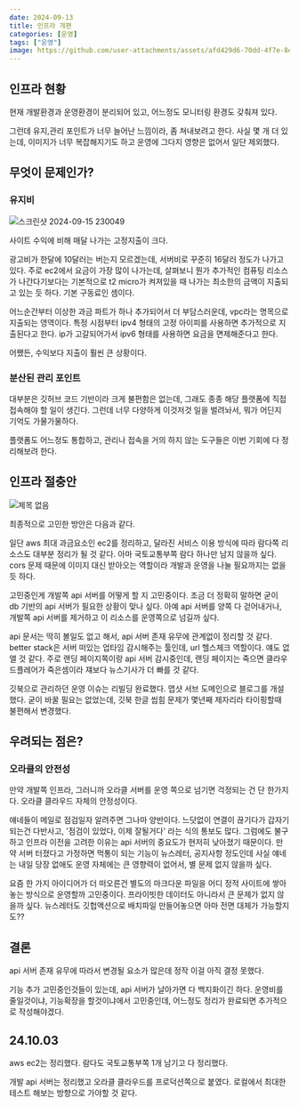 ```yaml
---
date: 2024-09-13
title: 인프라 개편
categories: [운영]
tags: ["운영"]
image: https://github.com/user-attachments/assets/afd429d6-70dd-4f7e-8ef6-eda46cd1ac11
---
```



## 인프라 현황

현재 개발환경과 운영환경이 분리되어 있고, 어느정도 모니터링 환경도 갖춰져 있다.

그런데 유지,관리 포인트가 너무 늘어난 느낌이라, 좀 쳐내보려고 한다.
사실 몇 개 더 있는데, 이미지가 너무 복잡해지기도 하고 운영에 그다지 영향은 없어서 일단 제외했다.

## 무엇이 문제인가?
### 유지비

![스크린샷 2024-09-15 230049](https://github.com/user-attachments/assets/07d67fea-fdc7-46b7-8e40-3f60a674c553)

사이트 수익에 비해 매달 나가는 고정지출이 크다.

광고비가 한달에 10달러는 버는지 모르겠는데, 서버비로 꾸준히 16달러 정도가 나가고 있다. 주로 ec2에서 요금이 가장 많이 나가는데, 살펴보니 뭔가 추가적인 컴퓨팅 리소스가 나간다기보다는 기본적으로 t2 micro가 켜져있을 때 나가는 최소한의 금액이 지출되고 있는 듯 하다. 기본 구동료인 셈이다.

어느순간부터 이상한 과금 파트가 하나 추가되어서 더 부담스러운데, vpc라는 명목으로 지출되는 영역이다. 특정 시점부터 ipv4 형태의 고정 아이피를 사용하면 추가적으로 지출된다고 한다. ip가 고갈되어가서 ipv6 형태를 사용하면 요금을 면제해준다고 한다.

어쨌든, 수익보다 지출이 훨씬 큰 상황이다.

### 분산된 관리 포인트

대부분은 깃허브 코드 기반이라 크게 불편함은 없는데, 그래도 종종 해당 플랫폼에 직접 접속해야 할 일이 생긴다. 그런데 너무 다양하게 이것저것 일을 벌려놔서, 뭐가 어딘지 기억도 가물가물하다. 

플랫폼도 어느정도 통합하고, 관리나 접속을 거의 하지 않는 도구들은 이번 기회에 다 정리해보려 한다.

## 인프라 절충안

![제목 없음](https://github.com/user-attachments/assets/c6ad889e-743f-44fd-87fb-f19f9626a184)

최종적으로 고민한 방안은 다음과 같다.

일단 aws 최대 과금요소인 ec2를 정리하고, 달라진 서비스 이용 방식에 따라 람다쪽 리소스도 대부분 정리가 될 것 같다. 아마 국토교통부쪽 람다 하나만 남지 않을까 싶다. cors 문제 때문에 이미지 대신 받아오는 역할이라 개발과 운영을 나눌 필요까지는 없을 듯 하다.

고민중인게 개발쪽 api 서버를 어떻게 할 지 고민중이다. 조금 더 정확히 말하면 굳이 db 기반의 api 서버가 필요한 상황이 맞나 싶다. 아예 api 서버를 양쪽 다 걷어내거나, 개발쪽 api 서버를 제거하고 이 리소스를 운영쪽으로 넘길까 싶다.

api 문서는 딱히 볼일도 없고 해서, api 서버 존재 유무에 관계없이 정리할 것 같다.
better stack은 서버 떠있는 업타임 감시해주는 툴인데, url 헬스체크 역할이다. 
얘도 없앨 것 같다. 주로 랜딩 페이지쪽이랑 api 서버 감시중인데, 랜딩 페이지는 죽으면 클라우드플레어가 죽은셈이라 쟤보다 뉴스기사가 더 빠를 것 같다. 

깃북으로 관리하던 운영 이슈는 리빌딩 완료했다. 맵샷 서브 도메인으로 블로그를 개설했다. 굳이 바꿀 필요는 없었는데, 깃북 한글 씹힘 문제가 몇년째 제자리라 타이핑할때 불편해서 변경했다. 

## 우려되는 점은?

### 오라클의 안전성

만약 개발쪽 인프라, 그러니까 오라클 서버를 운영 쪽으로 넘기면 걱정되는 건 단 한가지다. 오라클 클라우드 자체의 안정성이다.

얘네들이 메일로 점검일자 알려주면 그나마 양반이다. 느닷없이 연결이 끊기다가 갑자기 되는건 다반사고, '점검이 있었다, 이제 잘될거다' 라는 식의 통보도 많다. 그럼에도 불구하고 인프라 이전을 고려한 이유는 api 서버의 중요도가 현저히 낮아졌기 때문이다.
만약 서버 터졌다고 가정하면 먹통이 되는 기능이 뉴스레터, 공지사항 정도인데 사실 얘네는 내일 당장 없애도 운영 자체에는 큰 영향력이 없어서, 별 문제 없지 않을까 싶다.

요즘 한 가지 아이디어가 더 떠오른건 별도의 마크다운 파일을 어디 정적 사이트에 쌓아놓는 방식으로 운영할까 고민중이다. 프라이빗한 데이터도 아니라서 큰 문제가 없지 않을까 싶다. 뉴스레터도 깃헙액션으로 배치파일 만들어놓으면 아마 전면 대체가 가능할지도??

## 결론

api 서버 존재 유무에 따라서 변경될 요소가 많은데 정작 이걸 아직 결정 못했다.

기능 추가 고민중인것들이 있는데, api 서버가 날아가면 다 백지화이긴 하다. 운영비를 줄일것이냐, 기능확장을 할것이냐에서 고민중인데, 어느정도 정리가 완료되면 추가적으로 작성해야겠다.

## 24.10.03

aws ec2는 정리했다. 람다도 국토교통부쪽 1개 남기고 다 정리했다. 

개발 api 서버는 정리했고 오라클 클라우드를 프로덕션쪽으로 붙였다.
로컬에서 최대한 테스트 해보는 방향으로 가야할 것 같다.


